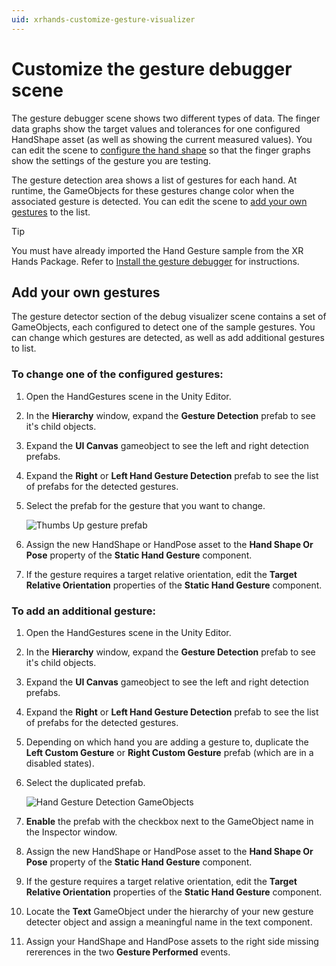 ```yaml
---
uid: xrhands-customize-gesture-visualizer
---
```


# Customize the gesture debugger scene

The gesture debugger scene shows two different types of data. The finger data graphs show the target values and tolerances for one configured HandShape asset (as well as showing the current measured values). You can edit the scene to [configure the hand shape](#set-hand-shape) so that the finger graphs show the settings of the gesture you are testing.

The gesture detection area shows a list of gestures for each hand. At runtime, the GameObjects for these gestures change color when the associated gesture is detected. You can edit the scene to [add your own gestures](#gestures) to the list.

> [!TIP]
> You must have already imported the Hand Gesture sample from the XR Hands Package. Refer to [Install the gesture debugger](xref:xrhands-install-gesture-visualizer) for instructions.

<a id="gestures"></a>
## Add your own gestures

The gesture detector section of the debug visualizer scene contains a set of GameObjects, each configured to detect one of the sample gestures. You can change which gestures are detected, as well as add additional gestures to list.

### To change one of the configured gestures:

1. Open the HandGestures scene in the Unity Editor.
2. In the **Hierarchy** window, expand the **Gesture Detection** prefab to see it's child objects.
3. Expand the **UI Canvas** gameobject to see the left and right detection prefabs.
4. Expand the **Right** or **Left Hand Gesture Detection** prefab to see the list of prefabs for the detected gestures.
5. Select the prefab for the gesture that you want to change.

   ![Thumbs Up gesture prefab](../images/gestures/change-gesture-list.png)

6. Assign the new HandShape or HandPose asset to the **Hand Shape Or Pose** property of the **Static Hand Gesture** component.
7. If the gesture requires a target relative orientation, edit the **Target Relative Orientation** properties of the **Static Hand Gesture** component.

### To add an additional gesture:

1. Open the HandGestures scene in the Unity Editor.
2. In the **Hierarchy** window, expand the **Gesture Detection** prefab to see it's child objects.
3. Expand the **UI Canvas** gameobject to see the left and right detection prefabs.
4. Expand the **Right** or **Left Hand Gesture Detection** prefab to see the list of prefabs for the detected gestures.
5. Depending on which hand you are adding a gesture to, duplicate the **Left Custom Gesture** or **Right Custom Gesture** prefab (which are in a disabled states).
6. Select the duplicated prefab.

   ![Hand Gesture Detection GameObjects](../images/gestures/custom-gesture-list.png)

7. **Enable** the prefab with the checkbox next to the GameObject name in the Inspector window.
8. Assign the new HandShape or HandPose asset to the **Hand Shape Or Pose** property of the **Static Hand Gesture** component.
9. If the gesture requires a target relative orientation, edit the **Target Relative Orientation** properties of the **Static Hand Gesture** component.
10. Locate the **Text** GameObject under the hierarchy of your new gesture detecter object and assign a meaningful name in the text component.
11. Assign your HandShape and HandPose assets to the right side missing rererences in the two **Gesture Performed** events.
